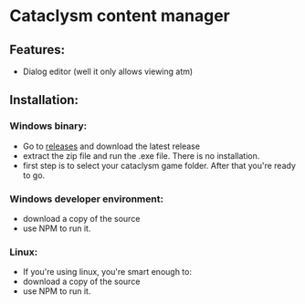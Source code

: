 # Cataclysm content manager


## Features:
- Dialog editor (well it only allows viewing atm)

## Installation:

### Windows binary:
- Go to [releases](https://github.com/snipercup/CDDA-Content-Manager/releases) and download the latest release
- extract the zip file and run the .exe file. There is no installation.
- first step is to select your cataclysm game folder. After that you're ready to go.

### Windows developer environment:
- download a copy of the source
- use NPM to run it.

### Linux:
- If you're using linux, you're smart enough to:
- download a copy of the source
- use NPM to run it.
